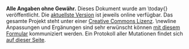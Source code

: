**Alle Angaben ohne Gewähr.**
Dieses Dokument wurde am \today{} veröffentlicht.
Die [aktuellste Version](https://sac-aarau.github.io/public-transport-ski-tours/) ist jeweils online verfügbar.
Das gesamte Projekt steht unter einer [Creative Commons Lizenz](https://creativecommons.org/licenses/by/4.0/deed.de).
\newline
Anpassungen und Ergänungen sind sehr erwünscht können [mit diesem Formular](https://sac-aarau.ch/oev-eintagesskitouren.html) kommuniziert werden.
Ein Protokoll aller Mutationen findet sich [auf dieser Seite](https://github.com/SAC-Aarau/public-transport-ski-tours/blob/master/CHANGELOG.md).
